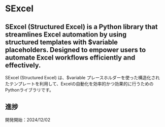 # SExcel

SExcel (Structured Excel) is a Python library that streamlines Excel automation by using structured templates with $variable placeholders. Designed to empower users to automate Excel workflows efficiently and effectively.
---
SExcel (Structured Excel) は、$variable プレースホルダーを使った構造化されたテンプレートを利用して、Excelの自動化を効率的かつ効果的に行うためのPythonライブラリです。

## 進捗
開発開始：2024/12/02
